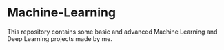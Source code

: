 # Machine-Learning
This repository contains some basic and advanced Machine Learning and Deep Learning projects made by me.
